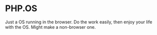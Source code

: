 # PHP.OS
Just a OS running in the browser. Do the work easily, then enjoy your life with the OS. Might make a non-browser one.
